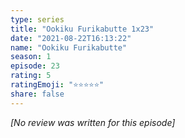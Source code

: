 ```yaml
---
type: series
title: "Ookiku Furikabutte 1x23"
date: "2021-08-22T16:13:22"
name: "Ookiku Furikabutte"
season: 1
episode: 23
rating: 5
ratingEmoji: "⭐️⭐️⭐️⭐️⭐️"
share: false
---
```


_[No review was written for this episode]_
